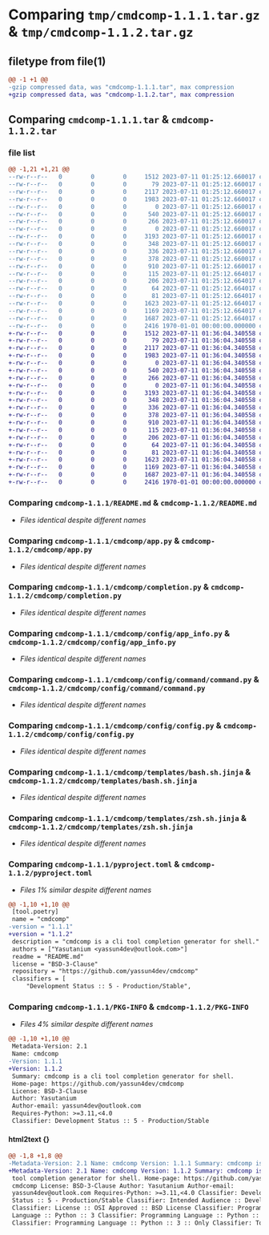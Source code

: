 # Comparing `tmp/cmdcomp-1.1.1.tar.gz` & `tmp/cmdcomp-1.1.2.tar.gz`

## filetype from file(1)

```diff
@@ -1 +1 @@
-gzip compressed data, was "cmdcomp-1.1.1.tar", max compression
+gzip compressed data, was "cmdcomp-1.1.2.tar", max compression
```

## Comparing `cmdcomp-1.1.1.tar` & `cmdcomp-1.1.2.tar`

### file list

```diff
@@ -1,21 +1,21 @@
--rw-r--r--   0        0        0     1512 2023-07-11 01:25:12.660017 cmdcomp-1.1.1/README.md
--rw-r--r--   0        0        0       79 2023-07-11 01:25:12.660017 cmdcomp-1.1.1/cmdcomp/__init__.py
--rw-r--r--   0        0        0     2117 2023-07-11 01:25:12.660017 cmdcomp-1.1.1/cmdcomp/app.py
--rw-r--r--   0        0        0     1983 2023-07-11 01:25:12.660017 cmdcomp-1.1.1/cmdcomp/completion.py
--rw-r--r--   0        0        0        0 2023-07-11 01:25:12.660017 cmdcomp-1.1.1/cmdcomp/config/__init__.py
--rw-r--r--   0        0        0      540 2023-07-11 01:25:12.660017 cmdcomp-1.1.1/cmdcomp/config/app_info.py
--rw-r--r--   0        0        0      266 2023-07-11 01:25:12.660017 cmdcomp-1.1.1/cmdcomp/config/cmdcomp_info.py
--rw-r--r--   0        0        0        0 2023-07-11 01:25:12.660017 cmdcomp-1.1.1/cmdcomp/config/command/__init__.py
--rw-r--r--   0        0        0     3193 2023-07-11 01:25:12.660017 cmdcomp-1.1.1/cmdcomp/config/command/command.py
--rw-r--r--   0        0        0      348 2023-07-11 01:25:12.660017 cmdcomp-1.1.1/cmdcomp/config/command/option/__init__.py
--rw-r--r--   0        0        0      336 2023-07-11 01:25:12.660017 cmdcomp-1.1.1/cmdcomp/config/command/option/command_option.py
--rw-r--r--   0        0        0      378 2023-07-11 01:25:12.660017 cmdcomp-1.1.1/cmdcomp/config/command/option/file_option.py
--rw-r--r--   0        0        0      910 2023-07-11 01:25:12.660017 cmdcomp-1.1.1/cmdcomp/config/config.py
--rw-r--r--   0        0        0      115 2023-07-11 01:25:12.664017 cmdcomp-1.1.1/cmdcomp/config/model.py
--rw-r--r--   0        0        0      206 2023-07-11 01:25:12.664017 cmdcomp-1.1.1/cmdcomp/exception.py
--rw-r--r--   0        0        0       64 2023-07-11 01:25:12.664017 cmdcomp-1.1.1/cmdcomp/main.py
--rw-r--r--   0        0        0       81 2023-07-11 01:25:12.664017 cmdcomp-1.1.1/cmdcomp/shell_type.py
--rw-r--r--   0        0        0     1623 2023-07-11 01:25:12.664017 cmdcomp-1.1.1/cmdcomp/templates/bash.sh.jinja
--rw-r--r--   0        0        0     1169 2023-07-11 01:25:12.664017 cmdcomp-1.1.1/cmdcomp/templates/zsh.sh.jinja
--rw-r--r--   0        0        0     1687 2023-07-11 01:25:12.664017 cmdcomp-1.1.1/pyproject.toml
--rw-r--r--   0        0        0     2416 1970-01-01 00:00:00.000000 cmdcomp-1.1.1/PKG-INFO
+-rw-r--r--   0        0        0     1512 2023-07-11 01:36:04.340558 cmdcomp-1.1.2/README.md
+-rw-r--r--   0        0        0       79 2023-07-11 01:36:04.340558 cmdcomp-1.1.2/cmdcomp/__init__.py
+-rw-r--r--   0        0        0     2117 2023-07-11 01:36:04.340558 cmdcomp-1.1.2/cmdcomp/app.py
+-rw-r--r--   0        0        0     1983 2023-07-11 01:36:04.340558 cmdcomp-1.1.2/cmdcomp/completion.py
+-rw-r--r--   0        0        0        0 2023-07-11 01:36:04.340558 cmdcomp-1.1.2/cmdcomp/config/__init__.py
+-rw-r--r--   0        0        0      540 2023-07-11 01:36:04.340558 cmdcomp-1.1.2/cmdcomp/config/app_info.py
+-rw-r--r--   0        0        0      266 2023-07-11 01:36:04.340558 cmdcomp-1.1.2/cmdcomp/config/cmdcomp_info.py
+-rw-r--r--   0        0        0        0 2023-07-11 01:36:04.340558 cmdcomp-1.1.2/cmdcomp/config/command/__init__.py
+-rw-r--r--   0        0        0     3193 2023-07-11 01:36:04.340558 cmdcomp-1.1.2/cmdcomp/config/command/command.py
+-rw-r--r--   0        0        0      348 2023-07-11 01:36:04.340558 cmdcomp-1.1.2/cmdcomp/config/command/option/__init__.py
+-rw-r--r--   0        0        0      336 2023-07-11 01:36:04.340558 cmdcomp-1.1.2/cmdcomp/config/command/option/command_option.py
+-rw-r--r--   0        0        0      378 2023-07-11 01:36:04.340558 cmdcomp-1.1.2/cmdcomp/config/command/option/file_option.py
+-rw-r--r--   0        0        0      910 2023-07-11 01:36:04.340558 cmdcomp-1.1.2/cmdcomp/config/config.py
+-rw-r--r--   0        0        0      115 2023-07-11 01:36:04.340558 cmdcomp-1.1.2/cmdcomp/config/model.py
+-rw-r--r--   0        0        0      206 2023-07-11 01:36:04.340558 cmdcomp-1.1.2/cmdcomp/exception.py
+-rw-r--r--   0        0        0       64 2023-07-11 01:36:04.340558 cmdcomp-1.1.2/cmdcomp/main.py
+-rw-r--r--   0        0        0       81 2023-07-11 01:36:04.340558 cmdcomp-1.1.2/cmdcomp/shell_type.py
+-rw-r--r--   0        0        0     1623 2023-07-11 01:36:04.340558 cmdcomp-1.1.2/cmdcomp/templates/bash.sh.jinja
+-rw-r--r--   0        0        0     1169 2023-07-11 01:36:04.340558 cmdcomp-1.1.2/cmdcomp/templates/zsh.sh.jinja
+-rw-r--r--   0        0        0     1687 2023-07-11 01:36:04.340558 cmdcomp-1.1.2/pyproject.toml
+-rw-r--r--   0        0        0     2416 1970-01-01 00:00:00.000000 cmdcomp-1.1.2/PKG-INFO
```

### Comparing `cmdcomp-1.1.1/README.md` & `cmdcomp-1.1.2/README.md`

 * *Files identical despite different names*

### Comparing `cmdcomp-1.1.1/cmdcomp/app.py` & `cmdcomp-1.1.2/cmdcomp/app.py`

 * *Files identical despite different names*

### Comparing `cmdcomp-1.1.1/cmdcomp/completion.py` & `cmdcomp-1.1.2/cmdcomp/completion.py`

 * *Files identical despite different names*

### Comparing `cmdcomp-1.1.1/cmdcomp/config/app_info.py` & `cmdcomp-1.1.2/cmdcomp/config/app_info.py`

 * *Files identical despite different names*

### Comparing `cmdcomp-1.1.1/cmdcomp/config/command/command.py` & `cmdcomp-1.1.2/cmdcomp/config/command/command.py`

 * *Files identical despite different names*

### Comparing `cmdcomp-1.1.1/cmdcomp/config/config.py` & `cmdcomp-1.1.2/cmdcomp/config/config.py`

 * *Files identical despite different names*

### Comparing `cmdcomp-1.1.1/cmdcomp/templates/bash.sh.jinja` & `cmdcomp-1.1.2/cmdcomp/templates/bash.sh.jinja`

 * *Files identical despite different names*

### Comparing `cmdcomp-1.1.1/cmdcomp/templates/zsh.sh.jinja` & `cmdcomp-1.1.2/cmdcomp/templates/zsh.sh.jinja`

 * *Files identical despite different names*

### Comparing `cmdcomp-1.1.1/pyproject.toml` & `cmdcomp-1.1.2/pyproject.toml`

 * *Files 1% similar despite different names*

```diff
@@ -1,10 +1,10 @@
 [tool.poetry]
 name = "cmdcomp"
-version = "1.1.1"
+version = "1.1.2"
 description = "cmdcomp is a cli tool completion generator for shell."
 authors = ["Yasutanium <yassun4dev@outlook.com>"]
 readme = "README.md"
 license = "BSD-3-Clause"
 repository = "https://github.com/yassun4dev/cmdcomp"
 classifiers = [
     "Development Status :: 5 - Production/Stable",
```

### Comparing `cmdcomp-1.1.1/PKG-INFO` & `cmdcomp-1.1.2/PKG-INFO`

 * *Files 4% similar despite different names*

```diff
@@ -1,10 +1,10 @@
 Metadata-Version: 2.1
 Name: cmdcomp
-Version: 1.1.1
+Version: 1.1.2
 Summary: cmdcomp is a cli tool completion generator for shell.
 Home-page: https://github.com/yassun4dev/cmdcomp
 License: BSD-3-Clause
 Author: Yasutanium
 Author-email: yassun4dev@outlook.com
 Requires-Python: >=3.11,<4.0
 Classifier: Development Status :: 5 - Production/Stable
```

#### html2text {}

```diff
@@ -1,8 +1,8 @@
-Metadata-Version: 2.1 Name: cmdcomp Version: 1.1.1 Summary: cmdcomp is a cli
+Metadata-Version: 2.1 Name: cmdcomp Version: 1.1.2 Summary: cmdcomp is a cli
 tool completion generator for shell. Home-page: https://github.com/yassun4dev/
 cmdcomp License: BSD-3-Clause Author: Yasutanium Author-email:
 yassun4dev@outlook.com Requires-Python: >=3.11,<4.0 Classifier: Development
 Status :: 5 - Production/Stable Classifier: Intended Audience :: Developers
 Classifier: License :: OSI Approved :: BSD License Classifier: Programming
 Language :: Python :: 3 Classifier: Programming Language :: Python :: 3.11
 Classifier: Programming Language :: Python :: 3 :: Only Classifier: Topic ::
```

